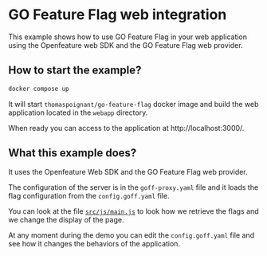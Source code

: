 # GO Feature Flag web integration
This example shows how to use GO Feature Flag in your web application using the Openfeature web SDK and the GO Feature Flag web provider.

## How to start the example?
```bash
docker compose up
```

It will start `thomaspoignant/go-feature-flag` docker image and build the web application located in the `webapp` directory.

When ready you can access to the application at http://localhost:3000/.

## What this example does?
It uses the Openfeature Web SDK and the GO Feature Flag web provider.

The configuration of the server is in the `goff-proxy.yaml` file and it loads the flag configuration from the `config.goff.yaml` file.

You can look at the file [`src/js/main.js`](src/js/main.js) to look how we retrieve the flags and we change the display of the page.

At any moment during the demo you can edit the `config.goff.yaml` file and see how it changes the behaviors of the application.
